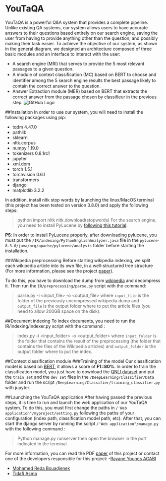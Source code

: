 # YouTaQA
YouTaQA is a powerful Q&A system that provides a complete pipeline. Unlike existing QA systems, our system allows users to have accurate answers to their questions based entirely on our search engine, saving the user from having to provide anything other than the question, and possibly making their task easier.
To achieve the objective of our system, as shown in the general diagram, we designed an architecture composed of three basic modules and an interface to interact with the user:
- A search engine (MRI) that serves to provide the 5 most relevant passages to a given question.
- A module of context classiﬁcation (MC) based on BERT to choose and identiﬁer among the 5 search engine results the best passage likely to contain the correct answer to the question.
- Answer Extraction module (MER) based on BERT that extracts the correct answer from the passage chosen by classiﬁeur in the previous step.
![GitHub Logo](https://github.com/rbouadjenek/YouTaQA/blob/master/Paper/Figures/schema%20global.png)

##Installation
In order to use our system, you will need to install the following packages using pip:
- tqdm 4.47.0
- pathlib
- sklearn
- nltk.corpus
- numpy 1.19.0
- tokenizers 0.8.1rc1
- jupyter
- xml.dom
- torch  1.5.1
- torchvision 0.6.1
- transformers
- django
- matplotlib  3.2.2

In addition, install nltk stop words by launching the linux/MacOS terminal (this project has been tested on version 3.8.0) and apply the following steps:
> python
> import nltk
> nltk.download(stopwords)
For the search engine, you need to install PyLucene by [following this tutorial](https://medium.com/@michaelaalcorn/how-to-use-pylucene-e2e2f540024c).

**PS**: In order to install PyLucene properly, after downloading pylucene, you must put the `/IR/indexing/PythonEnglishAnalyzer.java` file in the `pylucene-8.3.0/java/org/apache/pylucene/analysis` folder before starting the installation.

##Wikipedia preprocessing
Before starting wikipedia indexing, we split each wikipedia article into its own file, in a well-structured tree structure (For more information, please see the project [paper](https://github.com/rbouadjenek/YouTaQA/tree/master/Paper)).

To do this, you have to download the dump from [wikipedia](https://tools.wmflabs.org/thibtools/dump-torrents/enwiki-20200401-pages-articles-multistream.xml.bz2.torrent) and decompress it. Then run the `IR/preprocessing/parse.py` script with the command: 
> parse.py -i <input_file> -o <output_file>
where `input_file` is the folder of the previously uncompressed wikipedia dump and `output_file` is the output folder where to put the article files (you need to allow 200GB space on the disk).

##Document indexing
To index documents, you need to run the IR/indexing/indexer.py script with the command :
> index.py -i <input_folder> -o <output_folder>
where `input_folder` is the folder that contains the result of the preprocessing (the folder that contains the files of the Wikipedia articles) and `output_folder` is the output folder where to put the index.

##Context classification module
###Training of the model
Our classification model is based on [BERT](https://github.com/google-research/bert), it allows a score of **F1=80%**. In order to train the classification model, you just have to download the [QNLI dataset](https://gluebenchmark.com/tasks) and put the `train set` and the `dev set` files in the `/DeepLearning/Classifier/Data` folder and run the script `/DeepLearning/Classifier/training_classifier.py` with jupyter.

##Launching the YouTaQA application
After having passed the previous steps, it is time to run and launch the web application of our YouTaQA system. To do this, you must first change the paths in `/'Web application"/myproject/setting.py` following the paths of your configuration (index path, classification model path, etc). After that, you can start the django server by running the script `/'Web application"/manage.py` with the following command : 
> Python manage.py runserver 
then open the browser in the port indicated in the terminal.

For more information, you can read the PDF [paper](https://github.com/rbouadjenek/YouTaQA/tree/master/Paper) of this project or contact one of the developers responsible for this project:
-[Rayane Younes AGABI](https://github.com/AgabiYounes)
- [Mohamed Reda Bouadjenek](https://github.com/rbouadjenek)
- [Tidafi Asma](https://github.com/AsLibDev)



